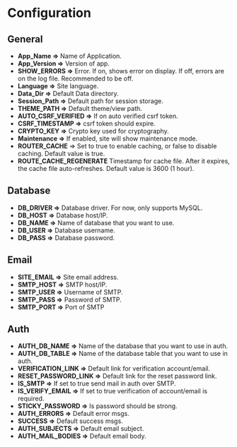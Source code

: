 # Configuration

## General

- **App_Name =>** Name of Application.
- **App_Version =>** Version of app.
- **SHOW_ERRORS =>** Error. If on, shows error on display. If off, errors are on the log file. Recommended to be off.
- **Language =>** Site language.
- **Data_Dir =>** Default Data directory.
- **Session_Path =>** Default path for session storage.
- **THEME_PATH =>** Default theme/view path.
- **AUTO_CSRF_VERIFIED =>** If on auto verified csrf token.
- **CSRF_TIMESTAMP =>** csrf token should expire.
- **CRYPTO_KEY =>** Crypto key used for cryptography.
- **Maintenance =>** If enabled, site will show maintenance mode.
- **ROUTER_CACHE** => Set to true to enable caching, or false to disable caching. Default value is true.
- **ROUTE_CACHE_REGENERATE** Timestamp for cache file. After it expires, the cache file auto-refreshes. Default value is 3600 (1 hour).

## Database

- **DB_DRIVER =>** Database driver. For now, only supports MySQL.
- **DB_HOST =>** Database host/IP.
- **DB_NAME =>** Name of database that you want to use.
- **DB_USER =>** Database username.
- **DB_PASS =>** Database password.

## Email

- **SITE_EMAIL =>** Site email address.
- **SMTP_HOST =>** SMTP host/IP.
- **SMTP_USER =>** Username of SMTP.
- **SMTP_PASS =>** Password of SMTP.
- **SMTP_PORT =>** Port of SMTP

<!---
- **DB_DRIVER =>** Database driver. For now, only supports MySQL.
- **DB_NAME =>** Name of database that you want to use.
### MYSQL Configuration
- **MYSQL_HOST =>** Database host/IP.
- **MYSQL_USER =>** Database username.
- **MYSQL_PASS =>** Database password.
-->

## Auth

- **AUTH_DB_NAME =>** Name of the database that you want to use in auth.
- **AUTH_DB_TABLE =>** Name of the database table that you want to use in auth.
- **VERIFICATION_LINK =>** Default link for verification account/email.
- **RESET_PASSWORD_LINK =>** Default link for the reset password link.
- **IS_SMTP =>** If set to true send mail in auth over SMTP.
- **IS_VERIFY_EMAIL =>** If set to true verification of account/email is required.
- **STICKY_PASSWORD =>** Is password should be strong.
- **AUTH_ERRORS =>** Default error msgs.
- **SUCCESS =>** Default success msgs.
- **AUTH_SUBJECTS =>** Default email subject.
- **AUTH_MAIL_BODIES =>** Default email body.
